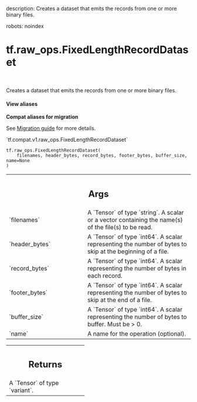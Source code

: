 description: Creates a dataset that emits the records from one or more binary files.

robots: noindex

# tf.raw_ops.FixedLengthRecordDataset

<!-- Insert buttons and diff -->

<table class="tfo-notebook-buttons tfo-api nocontent" align="left">

</table>



Creates a dataset that emits the records from one or more binary files.

<section class="expandable">
  <h4 class="showalways">View aliases</h4>
  <p>
<b>Compat aliases for migration</b>
<p>See
<a href="https://www.tensorflow.org/guide/migrate">Migration guide</a> for
more details.</p>
<p>`tf.compat.v1.raw_ops.FixedLengthRecordDataset`</p>
</p>
</section>

<pre class="devsite-click-to-copy prettyprint lang-py tfo-signature-link">
<code>tf.raw_ops.FixedLengthRecordDataset(
    filenames, header_bytes, record_bytes, footer_bytes, buffer_size, name=None
)
</code></pre>



<!-- Placeholder for "Used in" -->


<!-- Tabular view -->
 <table class="responsive fixed orange">
<colgroup><col width="214px"><col></colgroup>
<tr><th colspan="2"><h2 class="add-link">Args</h2></th></tr>

<tr>
<td>
`filenames`
</td>
<td>
A `Tensor` of type `string`.
A scalar or a vector containing the name(s) of the file(s) to be
read.
</td>
</tr><tr>
<td>
`header_bytes`
</td>
<td>
A `Tensor` of type `int64`.
A scalar representing the number of bytes to skip at the
beginning of a file.
</td>
</tr><tr>
<td>
`record_bytes`
</td>
<td>
A `Tensor` of type `int64`.
A scalar representing the number of bytes in each record.
</td>
</tr><tr>
<td>
`footer_bytes`
</td>
<td>
A `Tensor` of type `int64`.
A scalar representing the number of bytes to skip at the end
of a file.
</td>
</tr><tr>
<td>
`buffer_size`
</td>
<td>
A `Tensor` of type `int64`.
A scalar representing the number of bytes to buffer. Must be > 0.
</td>
</tr><tr>
<td>
`name`
</td>
<td>
A name for the operation (optional).
</td>
</tr>
</table>



<!-- Tabular view -->
 <table class="responsive fixed orange">
<colgroup><col width="214px"><col></colgroup>
<tr><th colspan="2"><h2 class="add-link">Returns</h2></th></tr>
<tr class="alt">
<td colspan="2">
A `Tensor` of type `variant`.
</td>
</tr>

</table>

